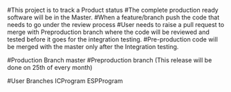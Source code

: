 #This project is to track a Product status
#The complete production ready software will be in the Master. 
#When a feature/branch push the code that needs to go under the review process
#User needs to raise a pull request to merge with Preproduction branch where the code will be reviewed and tested before it goes for the integration testing.
#Pre-production code will be merged with the master only after the Integration testing.

#Production Branch
master
#Preproduction branch (This release will be done on 25th of every month)

#User Branches
ICProgram
ESPProgram

